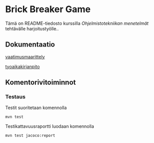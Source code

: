# Brick Breaker Game

Tämä on README-tiedosto kurssilla *Ohjelmistotekniikan menetelmät* tehtävälle harjoitustyölle..

## Dokumentaatio

[vaatimusmaarittely](https://github.com/danieladasilva/otm-harjoitustyo/blob/master/dokumentointi/vaatimusmaarittely.md)

[tyoaikakirjanpito](https://github.com/danieladasilva/otm-harjoitustyo/blob/master/dokumentointi/tyoaikakirjanpito.md)


## Komentorivitoiminnot

### Testaus

Testit suoritetaan komennolla
```
mvn test
```
Testikattavuusraportti luodaan komennolla
```
mvn test jacoco:report
```
